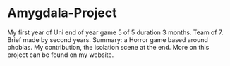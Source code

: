 # Amygdala-Project
My first year of Uni end of year game 5 of 5 duration 3 months. Team of 7. Brief made by second years. Summary: a Horror game based around phobias. My contribution, the isolation scene at the end. More on this project can be found on my website.
